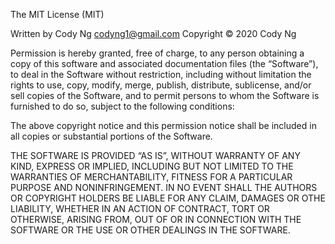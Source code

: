 The MIT License (MIT)

Written by Cody Ng <codyng1@gmail.com>
Copyright © 2020 Cody Ng

Permission is hereby granted, free of charge, to any person obtaining a copy of
this software and associated documentation files (the “Software”), to deal in
the Software without restriction, including without limitation the rights to
use, copy, modify, merge, publish, distribute, sublicense, and/or sell copies
of the Software, and to permit persons to whom the Software is furnished to do
so, subject to the following conditions:

The above copyright notice and this permission notice shall be included in all
copies or substantial portions of the Software.

THE SOFTWARE IS PROVIDED “AS IS”, WITHOUT WARRANTY OF ANY KIND, EXPRESS OR
IMPLIED, INCLUDING BUT NOT LIMITED TO THE WARRANTIES OF MERCHANTABILITY,
FITNESS FOR A PARTICULAR PURPOSE AND NONINFRINGEMENT. IN NO EVENT SHALL THE
AUTHORS OR COPYRIGHT HOLDERS BE LIABLE FOR ANY CLAIM, DAMAGES OR OTHE
LIABILITY, WHETHER IN AN ACTION OF CONTRACT, TORT OR OTHERWISE, ARISING FROM,
OUT OF OR IN CONNECTION WITH THE SOFTWARE OR THE USE OR OTHER DEALINGS IN THE
SOFTWARE.
